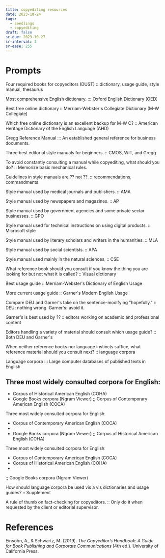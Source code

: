 ```yaml
---
title: copyediting resources
date: 2023-10-24
tags:
  - seedlings
  - copyediting
draft: false
sr-due: 2023-10-27
sr-interval: 3
sr-ease: 255
---
```

# Prompts

Four required books for copyeditors (DUST) :: dictionary, usage guide, style manual, thesaurus
<!--SR:!2023-11-09,16,283-->

Most comprehensive English dictionary. ::: Oxford English Dictionary (OED)
<!--SR:!2023-10-29,7,263!2023-11-08,15,283-->

Best free online dictionary :: Merriam-Webster's Collegiate Dictionary (M-W Collegiate)
<!--SR:!2023-10-30,8,263-->

Which free online dictionary is an excellent backup for M-W C? :: American Heritage Dictionary of the English Language (AHD)
<!--SR:!2023-11-03,10,263-->

Gregg Reference Manual ::: An established general reference for business documents.
<!--SR:!2023-11-21,24,263!2023-11-19,22,263-->

Three best editorial style manuals for beginners. :: CMOS, WIT, and Gregg
<!--SR:!2023-11-04,11,263-->

To avoid constantly consulting a manual while copyediting, what should you do? :: Memorize basic mechanical rules.
<!--SR:!2023-11-01,6,244-->

Guidelines in style manuals are ?? not ??. :: recommendations, commandments
<!--SR:!2023-11-12,15,243-->

Style manual used by medical journals and publishers. :: AMA
<!--SR:!2023-11-08,15,283-->

Style manual used by newspapers and magazines. :: AP
<!--SR:!2023-11-08,15,283-->

Style manual used by government agencies and some private sector businesses. :: GPO
<!--SR:!2023-10-30,8,263-->

Style manual used for technical instructions on using digital products. :: Microsoft style
<!--SR:!2023-11-06,13,283-->

Style manual used by literary scholars and writers in the humanities. :: MLA
<!--SR:!2023-10-29,7,263-->

Style manual used by social scientists. :: APA
<!--SR:!2023-11-13,16,284-->

Style manual used mainly in the natural sciences. :: CSE
<!--SR:!2023-11-17,20,263-->

What reference book should you consult if you know the thing you are looking for but not what it is called? :: Visual dictionary
<!--SR:!2023-11-05,11,282-->

Best usage guide :: Merriam-Webster's Dictionary of English Usage
<!--SR:!2023-11-04,10,282-->

More current usage guide :: Garner's Modern English Usage
<!--SR:!2023-11-14,17,243-->

Compare DEU and Garner's take on the sentence-modifying "hopefully." :: DEU: nothing wrong. Garner's: avoid it.
<!--SR:!2023-11-06,12,282-->

Garner's is best used by ?? :: editors working on academic and professional content
<!--SR:!2023-10-30,6,242-->

Editors handling a variety of material should consult which usage guide? :: Both DEU and Garner's
<!--SR:!2023-10-30,6,243-->

When neither reference books nor language instincts suffice, what reference material should you consult next? :: language corpora
<!--SR:!2023-11-09,16,283-->

Language corpora ::: Large computer databases of published texts in English
<!--SR:!2023-11-11,16,263!2023-11-07,14,283-->

Three most widely consulted corpora for English:
- 
- Corpus of Historical American English (COHA)
- Google Books corpora (Ngram Viewer)
;;
Corpus of Contemporary American English (COCA)
<!--SR:!2023-11-19,22,263-->

Three most widely consulted corpora for English:
- Corpus of Contemporary American English (COCA)
- 
- Google Books corpora (Ngram Viewer)
;;
Corpus of Historical American English (COHA)
<!--SR:!2023-10-31,9,263-->

Three most widely consulted corpora for English:
- Corpus of Contemporary American English (COCA)
- Corpus of Historical American English (COHA)
- 
;;
Google Books corpora (Ngram Viewer)
<!--SR:!2023-11-07,14,283-->

How should language corpora be used vis a vis dictionaries and usage guides? :: Supplement
<!--SR:!2023-11-10,17,283-->

A rule of thumb on fact-checking for copyeditors. :: Only do it when requested by the client or editorial supervisor.
<!--SR:!2023-10-30,8,263-->

# References

Einsohn, A., & Schwartz, M. (2019). *The Copyeditor’s Handbook: A Guide for Book Publishing and Corporate Communications* (4th ed.). University of California Press.